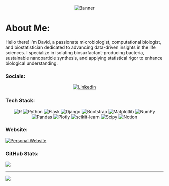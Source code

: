 <div align="center">

![Banner](https://i.pinimg.com/originals/31/53/2d/31532d7d378053de3b8bf23c6e7bfae3.gif)
</div>

# About Me:
Hello there! I'm David, a passionate microbiologist, computational biologist, and biostatistician dedicated to advancing data-driven insights in the life sciences. I specialize in isolating biosurfactant-producing bacteria, sustainable nanoparticle synthesis, and applying statistical rigor to enhance biological understanding.


### Socials:
<div align="center">
  
[![LinkedIn](https://img.shields.io/badge/LinkedIn-%230077B5.svg?logo=linkedin&logoColor=white)](https://linkedin.com/in/https://www.linkedin.com/in/david-franklin-d/) 
</div>

### Tech Stack:
<div align="center">
  
![R](https://img.shields.io/badge/r-%23276DC3.svg?style=for-the-badge&logo=r&logoColor=white) ![Python](https://img.shields.io/badge/python-3670A0?style=for-the-badge&logo=python&logoColor=ffdd54) ![Flask](https://img.shields.io/badge/flask-%23000.svg?style=for-the-badge&logo=flask&logoColor=white) ![Django](https://img.shields.io/badge/django-%23092E20.svg?style=for-the-badge&logo=django&logoColor=white) ![Bootstrap](https://img.shields.io/badge/bootstrap-%238511FA.svg?style=for-the-badge&logo=bootstrap&logoColor=white) ![Matplotlib](https://img.shields.io/badge/Matplotlib-%23ffffff.svg?style=for-the-badge&logo=Matplotlib&logoColor=black) ![NumPy](https://img.shields.io/badge/numpy-%23013243.svg?style=for-the-badge&logo=numpy&logoColor=white) ![Pandas](https://img.shields.io/badge/pandas-%23150458.svg?style=for-the-badge&logo=pandas&logoColor=white) ![Plotly](https://img.shields.io/badge/Plotly-%233F4F75.svg?style=for-the-badge&logo=plotly&logoColor=white) ![scikit-learn](https://img.shields.io/badge/scikit--learn-%23F7931E.svg?style=for-the-badge&logo=scikit-learn&logoColor=white) ![Scipy](https://img.shields.io/badge/SciPy-%230C55A5.svg?style=for-the-badge&logo=scipy&logoColor=%white) ![Notion](https://img.shields.io/badge/Notion-%23000000.svg?style=for-the-badge&logo=notion&logoColor=white)
</div>

### Website:
[![Personal Website](https://img.shields.io/badge/Personal%20Website-%2300C2CB.svg?style=for-the-badge&logoColor=white)](https://davidfranklinprofile.super.site/)

### GitHub Stats:
![](https://github-readme-stats.vercel.app/api/top-langs/?username=Davidfrank1999&theme=radical&hide_border=true&include_all_commits=false&count_private=false&layout=compact)

---

[![](https://visitcount.itsvg.in/api?id=Davidfrank1999&icon=0&color=0)](https://visitcount.itsvg.in)

<!-- Proudly created with GPRM ( https://gprm.itsvg.in ) -->
</div>
